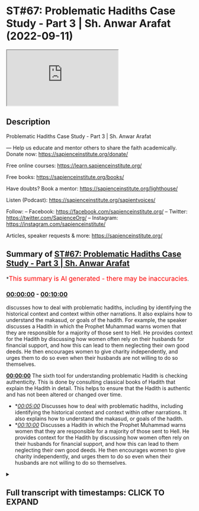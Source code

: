 # ST#67: Problematic Hadiths Case Study - Part 3 | Sh. Anwar Arafat (2022-09-11)

<iframe loading='lazy' src='https://www.youtube.com/embed/QlfuqSwdGX0'></iframe>

## Description

Problematic Hadiths Case Study - Part 3 | Sh. Anwar Arafat

—
Help us educate and mentor others to share the faith academically.
Donate now: https://sapienceinstitute.org/donate/ 

Free online courses: https://learn.sapienceinstitute.org/

Free books: https://sapienceinstitute.org/books/

Have doubts? Book a mentor: https://sapienceinstitute.org/lighthouse/

Listen (Podcast): https://sapienceinstitute.org/sapientvoices/

Follow:
– Facebook: https://facebook.com/sapienceinstitute.org/ 
– Twitter: https://twitter.com/SapienceOrg/ 
– Instagram: https://instagram.com/sapienceinstitute/ 

Articles, speaker requests & more: https://sapienceinstitute.org/

## Summary of [ST#67: Problematic Hadiths Case Study - Part 3 | Sh. Anwar Arafat](https://www.youtube.com/watch?v=QlfuqSwdGX0)


*<span style="color:red; font-size:125%">This summary is AI generated - there may be inaccuracies</span>.

### [00:00:00](https://www.youtube.com/watch?v=QlfuqSwdGX0&t=0) - [00:10:00](https://www.youtube.com/watch?v=QlfuqSwdGX0&t=600)

 discusses how to deal with problematic hadiths, including by identifying the historical context and context within other narrations. It also explains how to understand the makasud, or goals of the hadith. For example, the speaker discusses a Hadith in which the Prophet Muhammad warns women that they are responsible for a majority of those sent to Hell. He provides context for the Hadith by discussing how women often rely on their husbands for financial support, and how this can lead to them neglecting their own good deeds. He then encourages women to give charity independently, and urges them to do so even when their husbands are not willing to do so themselves.

**[00:00:00](https://www.youtube.com/watch?v=QlfuqSwdGX0&t=0)** The sixth tool for understanding problematic Hadith is checking authenticity. This is done by consulting classical books of Hadith that explain the Hadith in detail. This helps to ensure that the Hadith is authentic and has not been altered or changed over time.
* **[00:05:00](https://www.youtube.com/watch?v=QlfuqSwdGX0&t=300)* Discusses how to deal with problematic hadiths, including identifying the historical context and context within other narrations. It also explains how to understand the makasud, or goals of the hadith.
* **[00:10:00](https://www.youtube.com/watch?v=QlfuqSwdGX0&t=600)* Discusses a Hadith in which the Prophet Muhammad warns women that they are responsible for a majority of those sent to Hell. He provides context for the Hadith by discussing how women often rely on their husbands for financial support, and how this can lead to them neglecting their own good deeds. He then encourages women to give charity independently, and urges them to do so even when their husbands are not willing to do so themselves.

<details><summary><h2>Full transcript with timestamps: CLICK TO EXPAND</h2></summary>

[0:00:00](https://youtu.be/QlfuqSwdGX0?t=0) foreign  
[0:00:15](https://youtu.be/QlfuqSwdGX0?t=15) thoughts where we discuss the  
[0:00:18](https://youtu.be/QlfuqSwdGX0?t=18) philosophical issues we answer some of  
[0:00:20](https://youtu.be/QlfuqSwdGX0?t=20) the contentions that are brought against  
[0:00:21](https://youtu.be/QlfuqSwdGX0?t=21) Islam and we offer a robust case for the  
[0:00:24](https://youtu.be/QlfuqSwdGX0?t=24) veracity and beauty of Islam as a way of  
[0:00:26](https://youtu.be/QlfuqSwdGX0?t=26) life  
[0:00:27](https://youtu.be/QlfuqSwdGX0?t=27) my name is and today we are continuing  
[0:00:30](https://youtu.be/QlfuqSwdGX0?t=30) our problematic Hadith  
[0:00:34](https://youtu.be/QlfuqSwdGX0?t=34) and applying our toolkit and  
[0:00:36](https://youtu.be/QlfuqSwdGX0?t=36) understanding it inshallah we are on  
[0:00:38](https://youtu.be/QlfuqSwdGX0?t=38) tool number five with our problem like  
[0:00:40](https://youtu.be/QlfuqSwdGX0?t=40) Hadith remember the problematic Hadith  
[0:00:42](https://youtu.be/QlfuqSwdGX0?t=42) seems to indicate that women are  
[0:00:46](https://youtu.be/QlfuqSwdGX0?t=46) deficient in their intelligence  
[0:00:47](https://youtu.be/QlfuqSwdGX0?t=47) deficient in their minds and deficient  
[0:00:49](https://youtu.be/QlfuqSwdGX0?t=49) in their religion does it actually do  
[0:00:52](https://youtu.be/QlfuqSwdGX0?t=52) that this is what we're finding out  
[0:00:54](https://youtu.be/QlfuqSwdGX0?t=54) uh tool number five and Tool number five  
[0:00:56](https://youtu.be/QlfuqSwdGX0?t=56) is access to the books that actually  
[0:01:01](https://youtu.be/QlfuqSwdGX0?t=61) explain the Hadith right and we did this  
[0:01:04](https://youtu.be/QlfuqSwdGX0?t=64) I have a whole paper where you can  
[0:01:06](https://youtu.be/QlfuqSwdGX0?t=66) access it in shalatara online I  
[0:01:09](https://youtu.be/QlfuqSwdGX0?t=69) consulted over a dozen classical books  
[0:01:13](https://youtu.be/QlfuqSwdGX0?t=73) of shuru that actually go over this  
[0:01:15](https://youtu.be/QlfuqSwdGX0?t=75) because this Hadith appears in many  
[0:01:17](https://youtu.be/QlfuqSwdGX0?t=77) books of Hadith and so any will actually  
[0:01:19](https://youtu.be/QlfuqSwdGX0?t=79) explain it we'll go through it  
[0:01:22](https://youtu.be/QlfuqSwdGX0?t=82) and that's something that we did and it  
[0:01:24](https://youtu.be/QlfuqSwdGX0?t=84) helps obviously give that understanding  
[0:01:26](https://youtu.be/QlfuqSwdGX0?t=86) now that is a classical understanding  
[0:01:29](https://youtu.be/QlfuqSwdGX0?t=89) remember our sincerity to the religion  
[0:01:31](https://youtu.be/QlfuqSwdGX0?t=91) our sincerity of playing tool number one  
[0:01:33](https://youtu.be/QlfuqSwdGX0?t=93) is also realizing that classically what  
[0:01:37](https://youtu.be/QlfuqSwdGX0?t=97) was important to them isn't necessarily  
[0:01:39](https://youtu.be/QlfuqSwdGX0?t=99) what's important to us  
[0:01:41](https://youtu.be/QlfuqSwdGX0?t=101) some Scholars problematize this Hadith  
[0:01:43](https://youtu.be/QlfuqSwdGX0?t=103) classically some did not now a person  
[0:01:46](https://youtu.be/QlfuqSwdGX0?t=106) might say hey wait a second those who  
[0:01:47](https://youtu.be/QlfuqSwdGX0?t=107) did not does that mean that they're  
[0:01:49](https://youtu.be/QlfuqSwdGX0?t=109) biased against women does that mean that  
[0:01:50](https://youtu.be/QlfuqSwdGX0?t=110) they have an issue Etc no not  
[0:01:52](https://youtu.be/QlfuqSwdGX0?t=112) necessarily remember they had their own  
[0:01:54](https://youtu.be/QlfuqSwdGX0?t=114) issues that they were dealing with in  
[0:01:55](https://youtu.be/QlfuqSwdGX0?t=115) their own lens their own Paradigm the  
[0:01:57](https://youtu.be/QlfuqSwdGX0?t=117) world was very different we can apply  
[0:01:59](https://youtu.be/QlfuqSwdGX0?t=119) that by the way to almost any era to  
[0:02:02](https://youtu.be/QlfuqSwdGX0?t=122) almost any  
[0:02:04](https://youtu.be/QlfuqSwdGX0?t=124) um geographical place as well in the  
[0:02:05](https://youtu.be/QlfuqSwdGX0?t=125) west if I looked a thousand years ago  
[0:02:07](https://youtu.be/QlfuqSwdGX0?t=127) what were their comments on women I  
[0:02:09](https://youtu.be/QlfuqSwdGX0?t=129) would be shocked and surprised and yet  
[0:02:11](https://youtu.be/QlfuqSwdGX0?t=131) in some ways  
[0:02:12](https://youtu.be/QlfuqSwdGX0?t=132) there might be some wisdom to be taken  
[0:02:14](https://youtu.be/QlfuqSwdGX0?t=134) from some of their writings as well it's  
[0:02:16](https://youtu.be/QlfuqSwdGX0?t=136) not that I completely write them off  
[0:02:17](https://youtu.be/QlfuqSwdGX0?t=137) because they don't see the world as I do  
[0:02:20](https://youtu.be/QlfuqSwdGX0?t=140) I have to put them in their place and  
[0:02:22](https://youtu.be/QlfuqSwdGX0?t=142) understand that as well some of the  
[0:02:23](https://youtu.be/QlfuqSwdGX0?t=143) books of by the way the books that  
[0:02:25](https://youtu.be/QlfuqSwdGX0?t=145) explain the Hadith some of them don't  
[0:02:28](https://youtu.be/QlfuqSwdGX0?t=148) even come across the issue of the  
[0:02:30](https://youtu.be/QlfuqSwdGX0?t=150) deficiency they don't even address it  
[0:02:32](https://youtu.be/QlfuqSwdGX0?t=152) because they're not interested in it  
[0:02:34](https://youtu.be/QlfuqSwdGX0?t=154) from that perspective they're interested  
[0:02:35](https://youtu.be/QlfuqSwdGX0?t=155) in the rulings that apply for the Muslim  
[0:02:39](https://youtu.be/QlfuqSwdGX0?t=159) to apply in their life so for example in  
[0:02:43](https://youtu.be/QlfuqSwdGX0?t=163) bukhari itself this Hadith appears three  
[0:02:46](https://youtu.be/QlfuqSwdGX0?t=166) different times one time it appears in  
[0:02:49](https://youtu.be/QlfuqSwdGX0?t=169) the book of menstruation because of its  
[0:02:54](https://youtu.be/QlfuqSwdGX0?t=174) comment on Menses where it makes that  
[0:02:58](https://youtu.be/QlfuqSwdGX0?t=178) Proclamation that a woman if she's on  
[0:03:00](https://youtu.be/QlfuqSwdGX0?t=180) her menstrual cycle she does not pray  
[0:03:03](https://youtu.be/QlfuqSwdGX0?t=183) she does not fast perfect so that's why  
[0:03:05](https://youtu.be/QlfuqSwdGX0?t=185) he put it in that chapter so many of the  
[0:03:07](https://youtu.be/QlfuqSwdGX0?t=187) many of the explanations are going to  
[0:03:10](https://youtu.be/QlfuqSwdGX0?t=190) tackle the Hadith from that perspective  
[0:03:11](https://youtu.be/QlfuqSwdGX0?t=191) because they're already on that chapter  
[0:03:13](https://youtu.be/QlfuqSwdGX0?t=193) they're not going to address the whole  
[0:03:15](https://youtu.be/QlfuqSwdGX0?t=195) other theological issues that are in it  
[0:03:17](https://youtu.be/QlfuqSwdGX0?t=197) this is why a person might access some  
[0:03:19](https://youtu.be/QlfuqSwdGX0?t=199) of these books and be like hey wait a  
[0:03:20](https://youtu.be/QlfuqSwdGX0?t=200) second he's not even talking about this  
[0:03:21](https://youtu.be/QlfuqSwdGX0?t=201) and that's actually correct in the  
[0:03:24](https://youtu.be/QlfuqSwdGX0?t=204) second chapter that it appears it  
[0:03:26](https://youtu.be/QlfuqSwdGX0?t=206) appears in the book of zakah and it's  
[0:03:28](https://youtu.be/QlfuqSwdGX0?t=208) because there's an added section where  
[0:03:31](https://youtu.be/QlfuqSwdGX0?t=211) after the prophet because remember the  
[0:03:32](https://youtu.be/QlfuqSwdGX0?t=212) whole beginning of the Hadith is where  
[0:03:34](https://youtu.be/QlfuqSwdGX0?t=214) the prophetam is actually encouraging  
[0:03:35](https://youtu.be/QlfuqSwdGX0?t=215) them to donate to give and so a woman  
[0:03:37](https://youtu.be/QlfuqSwdGX0?t=217) comes to the prophet salallahu and she  
[0:03:40](https://youtu.be/QlfuqSwdGX0?t=220) says can I give my husband charity and  
[0:03:43](https://youtu.be/QlfuqSwdGX0?t=223) so  
[0:03:44](https://youtu.be/QlfuqSwdGX0?t=224) he says yes etc etc and so she because  
[0:03:47](https://youtu.be/QlfuqSwdGX0?t=227) of her question is asking about charity  
[0:03:49](https://youtu.be/QlfuqSwdGX0?t=229) the scholars will discuss that whole  
[0:03:51](https://youtu.be/QlfuqSwdGX0?t=231) issue of can a wife give her husband  
[0:03:54](https://youtu.be/QlfuqSwdGX0?t=234) charity if she's wealthier than he is  
[0:03:56](https://youtu.be/QlfuqSwdGX0?t=236) and that's a whole other subject for  
[0:03:58](https://youtu.be/QlfuqSwdGX0?t=238) another day inshallah right so depending  
[0:04:00](https://youtu.be/QlfuqSwdGX0?t=240) on where the scholar put it he obviously  
[0:04:03](https://youtu.be/QlfuqSwdGX0?t=243) has a point because he wants people to  
[0:04:05](https://youtu.be/QlfuqSwdGX0?t=245) understand something a ruling etc etc so  
[0:04:07](https://youtu.be/QlfuqSwdGX0?t=247) I have to realize that that not  
[0:04:08](https://youtu.be/QlfuqSwdGX0?t=248) everybody is going to have the same  
[0:04:09](https://youtu.be/QlfuqSwdGX0?t=249) problems that I have what we  
[0:04:11](https://youtu.be/QlfuqSwdGX0?t=251) problematize now is not what people  
[0:04:13](https://youtu.be/QlfuqSwdGX0?t=253) problematize a long time ago  
[0:04:15](https://youtu.be/QlfuqSwdGX0?t=255) that's not necessarily a bad thing we  
[0:04:18](https://youtu.be/QlfuqSwdGX0?t=258) don't automatically write them off  
[0:04:19](https://youtu.be/QlfuqSwdGX0?t=259) because they don't share the passions  
[0:04:21](https://youtu.be/QlfuqSwdGX0?t=261) that we do right everybody has their  
[0:04:24](https://youtu.be/QlfuqSwdGX0?t=264) historical place so that's number five  
[0:04:26](https://youtu.be/QlfuqSwdGX0?t=266) number six tool number six  
[0:04:29](https://youtu.be/QlfuqSwdGX0?t=269) is checking authenticity  
[0:04:32](https://youtu.be/QlfuqSwdGX0?t=272) and as we said If a person is paying you  
[0:04:34](https://youtu.be/QlfuqSwdGX0?t=274) know what I mean attention to this and  
[0:04:35](https://youtu.be/QlfuqSwdGX0?t=275) knows this since we said it's Muslim  
[0:04:38](https://youtu.be/QlfuqSwdGX0?t=278) both of these this is of the highest  
[0:04:41](https://youtu.be/QlfuqSwdGX0?t=281) degrees of authenticity outside of these  
[0:04:43](https://youtu.be/QlfuqSwdGX0?t=283) books it appears  
[0:04:47](https://youtu.be/QlfuqSwdGX0?t=287) it also a version of it appears  
[0:04:51](https://youtu.be/QlfuqSwdGX0?t=291) and in fact the version of the helps us  
[0:04:54](https://youtu.be/QlfuqSwdGX0?t=294) understand it even more even though the  
[0:04:56](https://youtu.be/QlfuqSwdGX0?t=296) version of the of Imam does not contain  
[0:05:00](https://youtu.be/QlfuqSwdGX0?t=300) this problematic phrase which is that  
[0:05:02](https://youtu.be/QlfuqSwdGX0?t=302) they are deficient in their intellect  
[0:05:04](https://youtu.be/QlfuqSwdGX0?t=304) deficient in religion it has the first  
[0:05:06](https://youtu.be/QlfuqSwdGX0?t=306) part where he's encouraging them to give  
[0:05:08](https://youtu.be/QlfuqSwdGX0?t=308) and that they can constituted a majority  
[0:05:11](https://youtu.be/QlfuqSwdGX0?t=311) of the people of the Hellfire meaning  
[0:05:12](https://youtu.be/QlfuqSwdGX0?t=312) women  
[0:05:12](https://youtu.be/QlfuqSwdGX0?t=312) five different companions have narrated  
[0:05:15](https://youtu.be/QlfuqSwdGX0?t=315) this Hadith so many unique Chains It's  
[0:05:18](https://youtu.be/QlfuqSwdGX0?t=318) almost impossible from a Hadith  
[0:05:19](https://youtu.be/QlfuqSwdGX0?t=319) perspective to put any flaw on this  
[0:05:22](https://youtu.be/QlfuqSwdGX0?t=322) Hadith so that we know that it's  
[0:05:23](https://youtu.be/QlfuqSwdGX0?t=323) completely authentic but this is a step  
[0:05:25](https://youtu.be/QlfuqSwdGX0?t=325) that a person can do if I come across a  
[0:05:27](https://youtu.be/QlfuqSwdGX0?t=327) problematic Hadith and I realize it's  
[0:05:28](https://youtu.be/QlfuqSwdGX0?t=328) weak and it goes against a lot of what I  
[0:05:30](https://youtu.be/QlfuqSwdGX0?t=330) don't understand about Islam that I can  
[0:05:32](https://youtu.be/QlfuqSwdGX0?t=332) write it off I know that this probably  
[0:05:34](https://youtu.be/QlfuqSwdGX0?t=334) isn't true but remember it's  
[0:05:35](https://youtu.be/QlfuqSwdGX0?t=335) probabilistic in nature when I look at  
[0:05:38](https://youtu.be/QlfuqSwdGX0?t=338) this and I see hey wait a second the  
[0:05:40](https://youtu.be/QlfuqSwdGX0?t=340) prophetam is saying this checking  
[0:05:41](https://youtu.be/QlfuqSwdGX0?t=341) authenticity is something that a person  
[0:05:43](https://youtu.be/QlfuqSwdGX0?t=343) should do however in this case it's  
[0:05:45](https://youtu.be/QlfuqSwdGX0?t=345) completely authentic now  
[0:05:47](https://youtu.be/QlfuqSwdGX0?t=347) there are people remember we said  
[0:05:50](https://youtu.be/QlfuqSwdGX0?t=350) that their bias might cause them to  
[0:05:53](https://youtu.be/QlfuqSwdGX0?t=353) write off Hadith in its entirety because  
[0:05:56](https://youtu.be/QlfuqSwdGX0?t=356) of one or two problematic how did they  
[0:05:58](https://youtu.be/QlfuqSwdGX0?t=358) come across because they don't like them  
[0:05:59](https://youtu.be/QlfuqSwdGX0?t=359) or doesn't agree with their own Paradigm  
[0:06:01](https://youtu.be/QlfuqSwdGX0?t=361) their own worldview  
[0:06:03](https://youtu.be/QlfuqSwdGX0?t=363) now while understanding that they have a  
[0:06:05](https://youtu.be/QlfuqSwdGX0?t=365) problem and I completely understand this  
[0:06:06](https://youtu.be/QlfuqSwdGX0?t=366) in fact this is why we're doing this to  
[0:06:08](https://youtu.be/QlfuqSwdGX0?t=368) just write off Hadith in its entirety  
[0:06:10](https://youtu.be/QlfuqSwdGX0?t=370) because I don't like it is incorrect and  
[0:06:13](https://youtu.be/QlfuqSwdGX0?t=373) it's not  
[0:06:15](https://youtu.be/QlfuqSwdGX0?t=375) a stable or sound method because writing  
[0:06:18](https://youtu.be/QlfuqSwdGX0?t=378) off Hadith in its entirety introduces a  
[0:06:21](https://youtu.be/QlfuqSwdGX0?t=381) hundred more problems thousands of more  
[0:06:24](https://youtu.be/QlfuqSwdGX0?t=384) problems  
[0:06:25](https://youtu.be/QlfuqSwdGX0?t=385) then we're solving I might solve like in  
[0:06:28](https://youtu.be/QlfuqSwdGX0?t=388) this case oh if I just say well I don't  
[0:06:30](https://youtu.be/QlfuqSwdGX0?t=390) believe in Hadith anyways so there's no  
[0:06:32](https://youtu.be/QlfuqSwdGX0?t=392) issue women are not deficient in their  
[0:06:33](https://youtu.be/QlfuqSwdGX0?t=393) intellect and intelligence yeah but now  
[0:06:35](https://youtu.be/QlfuqSwdGX0?t=395) I've introduced so many new problems  
[0:06:38](https://youtu.be/QlfuqSwdGX0?t=398) it's not even worth it it's not even  
[0:06:39](https://youtu.be/QlfuqSwdGX0?t=399) practical or pragmatic or wise and so  
[0:06:44](https://youtu.be/QlfuqSwdGX0?t=404) we have to realize that  
[0:06:46](https://youtu.be/QlfuqSwdGX0?t=406) it is authentic now we have to face it  
[0:06:48](https://youtu.be/QlfuqSwdGX0?t=408) we have to deal with it and these are  
[0:06:50](https://youtu.be/QlfuqSwdGX0?t=410) where some of the challenges come in for  
[0:06:52](https://youtu.be/QlfuqSwdGX0?t=412) some people  
[0:06:53](https://youtu.be/QlfuqSwdGX0?t=413) tool number seven  
[0:06:55](https://youtu.be/QlfuqSwdGX0?t=415) is understanding the makasud which is  
[0:06:58](https://youtu.be/QlfuqSwdGX0?t=418) there are goals of the Hadith there are  
[0:07:00](https://youtu.be/QlfuqSwdGX0?t=420) goals of legislation there's goals even  
[0:07:02](https://youtu.be/QlfuqSwdGX0?t=422) within the Quran itself  
[0:07:05](https://youtu.be/QlfuqSwdGX0?t=425) there's wisdom in everything is the  
[0:07:07](https://youtu.be/QlfuqSwdGX0?t=427) prophet saws trying to say something he  
[0:07:09](https://youtu.be/QlfuqSwdGX0?t=429) is  
[0:07:10](https://youtu.be/QlfuqSwdGX0?t=430) what is that so let's look into it and  
[0:07:13](https://youtu.be/QlfuqSwdGX0?t=433) we can do this by the way we can apply  
[0:07:15](https://youtu.be/QlfuqSwdGX0?t=435) it and inshallah we will when we do the  
[0:07:16](https://youtu.be/QlfuqSwdGX0?t=436) reread but I want to mention that tool  
[0:07:18](https://youtu.be/QlfuqSwdGX0?t=438) here that  
[0:07:19](https://youtu.be/QlfuqSwdGX0?t=439) if I know that even if I don't  
[0:07:22](https://youtu.be/QlfuqSwdGX0?t=442) understand the Hadith or  
[0:07:24](https://youtu.be/QlfuqSwdGX0?t=444) I can at least acknowledge okay this is  
[0:07:26](https://youtu.be/QlfuqSwdGX0?t=446) somewhat problematic I can at least say  
[0:07:28](https://youtu.be/QlfuqSwdGX0?t=448) you know I don't understand but I do  
[0:07:29](https://youtu.be/QlfuqSwdGX0?t=449) know that I trust the prophet saws  
[0:07:32](https://youtu.be/QlfuqSwdGX0?t=452) and I trust his wisdom maybe there's  
[0:07:35](https://youtu.be/QlfuqSwdGX0?t=455) something behind what he's saying  
[0:07:36](https://youtu.be/QlfuqSwdGX0?t=456) there's not a problem saying I don't  
[0:07:39](https://youtu.be/QlfuqSwdGX0?t=459) know there's not a problem in saying  
[0:07:40](https://youtu.be/QlfuqSwdGX0?t=460) this isn't clear there is a problem in  
[0:07:42](https://youtu.be/QlfuqSwdGX0?t=462) saying you know what I don't understand  
[0:07:43](https://youtu.be/QlfuqSwdGX0?t=463) this I'm just going to throw it out  
[0:07:45](https://youtu.be/QlfuqSwdGX0?t=465) we that's why we need patience right so  
[0:07:48](https://youtu.be/QlfuqSwdGX0?t=468) saying I don't know investigating  
[0:07:50](https://youtu.be/QlfuqSwdGX0?t=470) further I think this is one of the best  
[0:07:52](https://youtu.be/QlfuqSwdGX0?t=472) courses that a Muslim can actually apply  
[0:07:54](https://youtu.be/QlfuqSwdGX0?t=474) number eight and number nine are both  
[0:07:56](https://youtu.be/QlfuqSwdGX0?t=476) related meaning understanding the  
[0:07:58](https://youtu.be/QlfuqSwdGX0?t=478) historical context and the context  
[0:07:59](https://youtu.be/QlfuqSwdGX0?t=479) within the other narrations okay  
[0:08:01](https://youtu.be/QlfuqSwdGX0?t=481) historical context  
[0:08:04](https://youtu.be/QlfuqSwdGX0?t=484) tells us that most of the versions does  
[0:08:07](https://youtu.be/QlfuqSwdGX0?t=487) not mention that there was Aid or there  
[0:08:09](https://youtu.be/QlfuqSwdGX0?t=489) was a but in some of them the ones in  
[0:08:11](https://youtu.be/QlfuqSwdGX0?t=491) bukhari  
[0:08:14](https://youtu.be/QlfuqSwdGX0?t=494) mentioned that there was a the prophetam  
[0:08:17](https://youtu.be/QlfuqSwdGX0?t=497) gave a sermon and that there was a  
[0:08:19](https://youtu.be/QlfuqSwdGX0?t=499) congregation people gathered now the  
[0:08:21](https://youtu.be/QlfuqSwdGX0?t=501) version of bukhari the narrator says it  
[0:08:24](https://youtu.be/QlfuqSwdGX0?t=504) was either  
[0:08:25](https://youtu.be/QlfuqSwdGX0?t=505) he's not sure  
[0:08:27](https://youtu.be/QlfuqSwdGX0?t=507) the version in what thought he actually  
[0:08:29](https://youtu.be/QlfuqSwdGX0?t=509) says it was during the solar eclipse  
[0:08:34](https://youtu.be/QlfuqSwdGX0?t=514) now there's certainty he says it was  
[0:08:37](https://youtu.be/QlfuqSwdGX0?t=517) during the eclipse we had the prayer and  
[0:08:40](https://youtu.be/QlfuqSwdGX0?t=520) after the prayer he gave now you don't  
[0:08:42](https://youtu.be/QlfuqSwdGX0?t=522) have to give a after the eclipse prayer  
[0:08:44](https://youtu.be/QlfuqSwdGX0?t=524) but he did because people had gathered  
[0:08:46](https://youtu.be/QlfuqSwdGX0?t=526) and he wanted to encourage them to  
[0:08:48](https://youtu.be/QlfuqSwdGX0?t=528) actually give donate etc etc which is  
[0:08:50](https://youtu.be/QlfuqSwdGX0?t=530) what we should be doing during the  
[0:08:51](https://youtu.be/QlfuqSwdGX0?t=531) eclipse prayer this makes a lot of sense  
[0:08:53](https://youtu.be/QlfuqSwdGX0?t=533) now because if it's during AIDS Aid is  
[0:08:55](https://youtu.be/QlfuqSwdGX0?t=535) usually a joyous Affair Etc and he would  
[0:08:58](https://youtu.be/QlfuqSwdGX0?t=538) give the women their own sermon Etc but  
[0:09:00](https://youtu.be/QlfuqSwdGX0?t=540) he would encourage them to do good and  
[0:09:01](https://youtu.be/QlfuqSwdGX0?t=541) what not but in this one in this case he  
[0:09:04](https://youtu.be/QlfuqSwdGX0?t=544) seems very concerned plus the wording  
[0:09:08](https://youtu.be/QlfuqSwdGX0?t=548) even though it mentions that it could be  
[0:09:10](https://youtu.be/QlfuqSwdGX0?t=550) Aid actually alludes to the eclipse  
[0:09:13](https://youtu.be/QlfuqSwdGX0?t=553) prayer why he says I have been shown  
[0:09:16](https://youtu.be/QlfuqSwdGX0?t=556) that you were a majority of the people  
[0:09:18](https://youtu.be/QlfuqSwdGX0?t=558) of the Hellfire now pause and the  
[0:09:21](https://youtu.be/QlfuqSwdGX0?t=561) version of motla the prophet salallahu  
[0:09:24](https://youtu.be/QlfuqSwdGX0?t=564) while he's praying the eclipse prayer he  
[0:09:26](https://youtu.be/QlfuqSwdGX0?t=566) says while he is praying he said in  
[0:09:29](https://youtu.be/QlfuqSwdGX0?t=569) front of him Allah opened up like a  
[0:09:31](https://youtu.be/QlfuqSwdGX0?t=571) portal or whatever and he saw  
[0:09:34](https://youtu.be/QlfuqSwdGX0?t=574) Paradise in front of him and he saw from  
[0:09:37](https://youtu.be/QlfuqSwdGX0?t=577) its fruits and its trees so much so that  
[0:09:39](https://youtu.be/QlfuqSwdGX0?t=579) he says if I were to reach out with my  
[0:09:41](https://youtu.be/QlfuqSwdGX0?t=581) hand and grab the grapes he said I saw  
[0:09:44](https://youtu.be/QlfuqSwdGX0?t=584) some grapes and grabbed them and brought  
[0:09:46](https://youtu.be/QlfuqSwdGX0?t=586) them they would have remained here in  
[0:09:47](https://youtu.be/QlfuqSwdGX0?t=587) the Dunya and you would have eaten from  
[0:09:49](https://youtu.be/QlfuqSwdGX0?t=589) them forever they would have lasted  
[0:09:51](https://youtu.be/QlfuqSwdGX0?t=591) eternally because the paradise is  
[0:09:54](https://youtu.be/QlfuqSwdGX0?t=594) eternal and anything in it even if it's  
[0:09:56](https://youtu.be/QlfuqSwdGX0?t=596) taken outside is also Eternal he says  
[0:10:00](https://youtu.be/QlfuqSwdGX0?t=600) and then Allah removed that and then he  
[0:10:02](https://youtu.be/QlfuqSwdGX0?t=602) showed him the Hellfire and it  
[0:10:04](https://youtu.be/QlfuqSwdGX0?t=604) frightened him so much so and he looked  
[0:10:06](https://youtu.be/QlfuqSwdGX0?t=606) and he saw a lot of women inside  
[0:10:09](https://youtu.be/QlfuqSwdGX0?t=609) this is where he became concerned this  
[0:10:11](https://youtu.be/QlfuqSwdGX0?t=611) is why after the Salah finished Etc he  
[0:10:13](https://youtu.be/QlfuqSwdGX0?t=613) gave a general sermon and he went to the  
[0:10:15](https://youtu.be/QlfuqSwdGX0?t=615) women specifically to remind them  
[0:10:19](https://youtu.be/QlfuqSwdGX0?t=619) this is where when we have this  
[0:10:21](https://youtu.be/QlfuqSwdGX0?t=621) inter-contextual  
[0:10:23](https://youtu.be/QlfuqSwdGX0?t=623) or intra-contextual analysis it actually  
[0:10:26](https://youtu.be/QlfuqSwdGX0?t=626) makes a lot of sense he just saw this  
[0:10:29](https://youtu.be/QlfuqSwdGX0?t=629) and now he wants to share that whatever  
[0:10:31](https://youtu.be/QlfuqSwdGX0?t=631) he saw with the women that were there  
[0:10:33](https://youtu.be/QlfuqSwdGX0?t=633) that were present so he goes over to  
[0:10:35](https://youtu.be/QlfuqSwdGX0?t=635) them why specifically the women he was  
[0:10:38](https://youtu.be/QlfuqSwdGX0?t=638) telling them look you know the reality  
[0:10:39](https://youtu.be/QlfuqSwdGX0?t=639) is a lot of women  
[0:10:41](https://youtu.be/QlfuqSwdGX0?t=641) especially when it comes to donating  
[0:10:43](https://youtu.be/QlfuqSwdGX0?t=643) money  
[0:10:44](https://youtu.be/QlfuqSwdGX0?t=644) they rely on their husbands and not on  
[0:10:45](https://youtu.be/QlfuqSwdGX0?t=645) themselves because there are also many  
[0:10:47](https://youtu.be/QlfuqSwdGX0?t=647) of them rely on their husbands for their  
[0:10:48](https://youtu.be/QlfuqSwdGX0?t=648) financial upkeep and whatnot and and and  
[0:10:51](https://youtu.be/QlfuqSwdGX0?t=651) maintenance  
[0:10:54](https://youtu.be/QlfuqSwdGX0?t=654) but they also rely on their husbands for  
[0:10:56](https://youtu.be/QlfuqSwdGX0?t=656) their Good Deeds financially and so he  
[0:10:59](https://youtu.be/QlfuqSwdGX0?t=659) says the first thing that says o women  
[0:11:02](https://youtu.be/QlfuqSwdGX0?t=662) you need to give charity  
[0:11:05](https://youtu.be/QlfuqSwdGX0?t=665) a lot of women don't give their own  
[0:11:06](https://youtu.be/QlfuqSwdGX0?t=666) charity this is what he said and by the  
[0:11:08](https://youtu.be/QlfuqSwdGX0?t=668) way this is a problem that we still have  
[0:11:09](https://youtu.be/QlfuqSwdGX0?t=669) today when we do fundraisers  
[0:11:13](https://youtu.be/QlfuqSwdGX0?t=673) unfortunately the majority of the people  
[0:11:15](https://youtu.be/QlfuqSwdGX0?t=675) who donate our men and not necessarily  
[0:11:16](https://youtu.be/QlfuqSwdGX0?t=676) women this doesn't mean that women don't  
[0:11:17](https://youtu.be/QlfuqSwdGX0?t=677) have their own money but they assume  
[0:11:19](https://youtu.be/QlfuqSwdGX0?t=679) that oh my husband will give for us  
[0:11:20](https://youtu.be/QlfuqSwdGX0?t=680) that's true the husband will give for  
[0:11:22](https://youtu.be/QlfuqSwdGX0?t=682) you but you have your own Deeds to to to  
[0:11:24](https://youtu.be/QlfuqSwdGX0?t=684) to to get as well don't wait for your  
[0:11:27](https://youtu.be/QlfuqSwdGX0?t=687) husband and this is basically what he's  
[0:11:28](https://youtu.be/QlfuqSwdGX0?t=688) saying  
[0:11:30](https://youtu.be/QlfuqSwdGX0?t=690) and then he says I I saw that you made a  
[0:11:32](https://youtu.be/QlfuqSwdGX0?t=692) majority of the people of the Hellfire  
[0:11:33](https://youtu.be/QlfuqSwdGX0?t=693) he was worried for them he's not stating  
[0:11:36](https://youtu.be/QlfuqSwdGX0?t=696) a fact he's trying to make it so that  
[0:11:38](https://youtu.be/QlfuqSwdGX0?t=698) that's not the case meaning that isn't  
[0:11:42](https://youtu.be/QlfuqSwdGX0?t=702) necessarily set in stone number one  
[0:11:43](https://youtu.be/QlfuqSwdGX0?t=703) number two even if it is women make a  
[0:11:46](https://youtu.be/QlfuqSwdGX0?t=706) majority of humankind anyways so taking  
[0:11:49](https://youtu.be/QlfuqSwdGX0?t=709) tool number eight and Tool number nine  
[0:11:50](https://youtu.be/QlfuqSwdGX0?t=710) we can see that now we're adding a lot  
[0:11:52](https://youtu.be/QlfuqSwdGX0?t=712) of context to what's going on we  
[0:11:54](https://youtu.be/QlfuqSwdGX0?t=714) understand it a little bit better step  
[0:11:55](https://youtu.be/QlfuqSwdGX0?t=715) number 10 is the next one that we will  
[0:11:58](https://youtu.be/QlfuqSwdGX0?t=718) do inshallah when we'll come back for  
[0:11:59](https://youtu.be/QlfuqSwdGX0?t=719) the next episode inshallah  
</details>